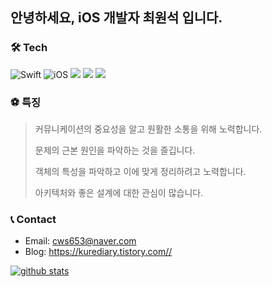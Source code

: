 ## 안녕하세요, iOS 개발자 최원석 입니다.

### 🛠 Tech
![Swift](https://img.shields.io/badge/Swift-FA7343?style=flat-square&logo=Swift&logoColor=white)
![iOS](https://img.shields.io/badge/iOS-222222?style=flat-square&logo=Apple&logoColor=white)
<img src="https://img.shields.io/badge/Xcode-147EFB?style=flat-square&logo=Xcode&logoColor=white"/></a>
<img src="https://img.shields.io/badge/ReactiveX-B7178C?style=flat-square&logo=ReactiveX&logoColor=white"/></a>
<img src="https://img.shields.io/badge/Python-3776AB?style=flat-square&logo=Python&logoColor=white"/>

### ⚽️ 특징
> 커뮤니케이션의 중요성을 알고 원활한 소통을 위해 노력합니다.
> 
> 문제의 근본 원인을 파악하는 것을 즐깁니다.
> 
> 객체의 특성을 파악하고 이에 맞게 정리하려고 노력합니다.
> 
> 아키텍처와 좋은 설계에 대한 관심이 많습니다.

### 📞 Contact
- Email: cws653@naver.com
- Blog: https://kurediary.tistory.com//


[![github stats](https://github-readme-stats.vercel.app/api?username=cws653&theme=tokyonight)](https://github.com/anuraghazra/github-readme-stats)
